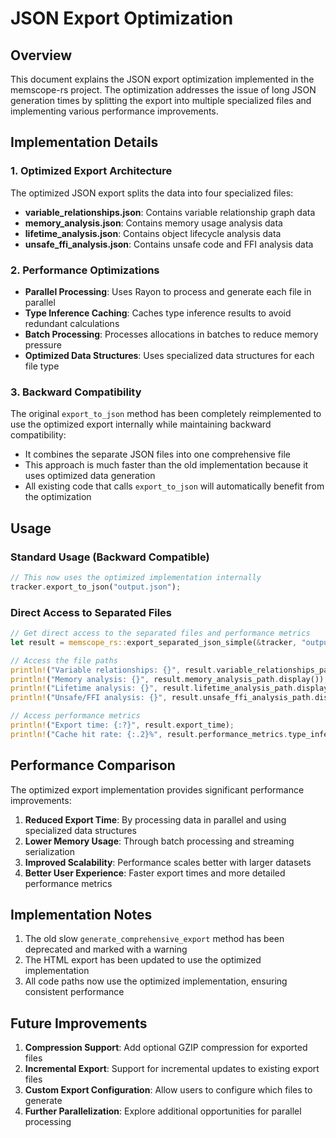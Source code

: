 # JSON Export Optimization

## Overview

This document explains the JSON export optimization implemented in the memscope-rs project. The optimization addresses the issue of long JSON generation times by splitting the export into multiple specialized files and implementing various performance improvements.

## Implementation Details

### 1. Optimized Export Architecture

The optimized JSON export splits the data into four specialized files:

- **variable_relationships.json**: Contains variable relationship graph data
- **memory_analysis.json**: Contains memory usage analysis data
- **lifetime_analysis.json**: Contains object lifecycle analysis data
- **unsafe_ffi_analysis.json**: Contains unsafe code and FFI analysis data

### 2. Performance Optimizations

- **Parallel Processing**: Uses Rayon to process and generate each file in parallel
- **Type Inference Caching**: Caches type inference results to avoid redundant calculations
- **Batch Processing**: Processes allocations in batches to reduce memory pressure
- **Optimized Data Structures**: Uses specialized data structures for each file type

### 3. Backward Compatibility

The original `export_to_json` method has been completely reimplemented to use the optimized export internally while maintaining backward compatibility:

- It combines the separate JSON files into one comprehensive file
- This approach is much faster than the old implementation because it uses optimized data generation
- All existing code that calls `export_to_json` will automatically benefit from the optimization

## Usage

### Standard Usage (Backward Compatible)

```rust
// This now uses the optimized implementation internally
tracker.export_to_json("output.json");
```

### Direct Access to Separated Files

```rust
// Get direct access to the separated files and performance metrics
let result = memscope_rs::export_separated_json_simple(&tracker, "output");

// Access the file paths
println!("Variable relationships: {}", result.variable_relationships_path.display());
println!("Memory analysis: {}", result.memory_analysis_path.display());
println!("Lifetime analysis: {}", result.lifetime_analysis_path.display());
println!("Unsafe/FFI analysis: {}", result.unsafe_ffi_analysis_path.display());

// Access performance metrics
println!("Export time: {:?}", result.export_time);
println!("Cache hit rate: {:.2}%", result.performance_metrics.type_inference_cache_hit_rate * 100.0);
```

## Performance Comparison

The optimized export implementation provides significant performance improvements:

1. **Reduced Export Time**: By processing data in parallel and using specialized data structures
2. **Lower Memory Usage**: Through batch processing and streaming serialization
3. **Improved Scalability**: Performance scales better with larger datasets
4. **Better User Experience**: Faster export times and more detailed performance metrics

## Implementation Notes

1. The old slow `generate_comprehensive_export` method has been deprecated and marked with a warning
2. The HTML export has been updated to use the optimized implementation
3. All code paths now use the optimized implementation, ensuring consistent performance

## Future Improvements

1. **Compression Support**: Add optional GZIP compression for exported files
2. **Incremental Export**: Support for incremental updates to existing export files
3. **Custom Export Configuration**: Allow users to configure which files to generate
4. **Further Parallelization**: Explore additional opportunities for parallel processing